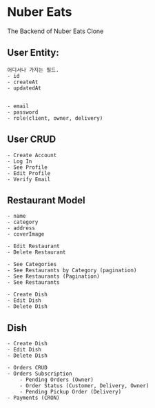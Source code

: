 # Nuber Eats

The Backend of Nuber Eats Clone 

## User Entity:
    어디서나 가지는 필드.
	- id
    - createAt
    - updatedAt

    
	- email
    - password
    - role(client, owner, delivery)
	
## User CRUD
	- Create Account
	- Log In
	- See Profile
	- Edit Profile
	- Verify Email

## Restaurant Model
	- name
	- category
	- address
	- coverImage

	- Edit Restaurant
	- Delete Restaurant

	- See Categories
	- See Restaurants by Category (pagination)
	- See Restaurants (Pagination)
	- See Restaurants

	- Create Dish
	- Edit Dish
	- Delete Dish


## Dish
	- Create Dish
	- Edit Dish
	- Delete Dish

	- Orders CRUD
	- Orders Subscription 
		- Pending Orders (Owner)
		- Order Status (Customer, Delivery, Owner)
		- Pending Pickup Order (Delivery)
	- Payments (CRON)